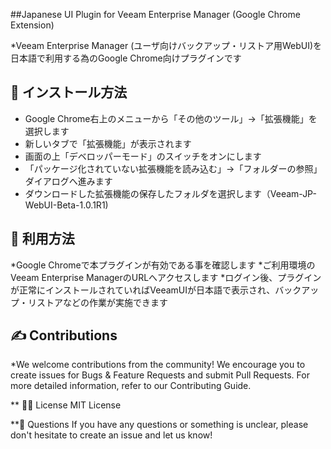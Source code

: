 ##Japanese UI Plugin for Veeam Enterprise Manager (Google Chrome Extension)

*Veeam Enterprise Manager (ユーザ向けバックアップ・リストア用WebUI)を日本語で利用する為のGoogle Chrome向けプラグインです

## 📗 インストール方法
* Google Chrome右上のメニューから「その他のツール」→「拡張機能」を選択します
* 新しいタブで「拡張機能」が表示されます
* 画面の上「デベロッパーモード」のスイッチをオンにします
* 「パッケージ化されていない拡張機能を読み込む」→「フォルダーの参照」ダイアログへ進みます
* ダウンロードした拡張機能の保存したフォルダを選択します（Veeam-JP-WebUI-Beta-1.0.1R1)

## 📗 利用方法
*Google Chromeで本プラグインが有効である事を確認します
*ご利用環境のVeeam Enterprise ManagerのURLへアクセスします
*ログイン後、プラグインが正常にインストールされていればVeeamUIが日本語で表示され、バックアップ・リストアなどの作業が実施できます

## ✍ Contributions
*We welcome contributions from the community! We encourage you to create issues for Bugs & Feature Requests and submit Pull Requests. For more detailed information, refer to our Contributing Guide.

** 🤝🏾 License
MIT License

**🤔 Questions
If you have any questions or something is unclear, please don't hesitate to create an issue and let us know!
